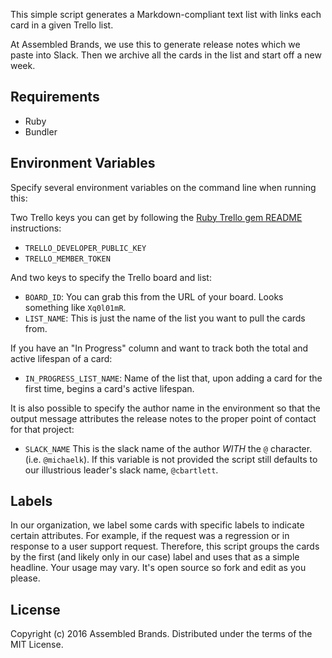 This simple script generates a Markdown-compliant text list with links each card in a given Trello list.

At Assembled Brands, we use this to generate release notes which we paste into Slack. Then we archive all the cards in the list and start off a new week.

## Requirements

* Ruby
* Bundler

## Environment Variables

Specify several environment variables on the command line when running this:

Two Trello keys you can get by following the [Ruby Trello gem README](https://github.com/jeremytregunna/ruby-trello) instructions:

* `TRELLO_DEVELOPER_PUBLIC_KEY`
* `TRELLO_MEMBER_TOKEN`

And two keys to specify the Trello board and list:

* `BOARD_ID`: You can grab this from the URL of your board. Looks something like `Xq0l01mR`.
* `LIST_NAME`: This is just the name of the list you want to pull the cards from.

If you have an "In Progress" column and want to track both the total and active lifespan of a card:

* `IN_PROGRESS_LIST_NAME`: Name of the list that, upon adding a card for the first time, begins a card's active lifespan.

It is also possible to specify the author name in the environment so
that the output message attributes the release notes to the proper point
of contact for that project:

* `SLACK_NAME` This is the slack name of the author _WITH_ the `@`
  character. (i.e. `@michaelk`).  If this variable is not provided the
script still defaults to our illustrious leader's slack name,
`@cbartlett`.

## Labels

In our organization, we label some cards with specific labels to indicate certain attributes.
For example, if the request was a regression or in response to a user support request.
Therefore, this script groups the cards by the first (and likely only in our case) label and
uses that as a simple headline. Your usage may vary. It's open source so fork and edit as you
please.

## License

Copyright (c) 2016 Assembled Brands.  Distributed under the terms of the MIT License.
